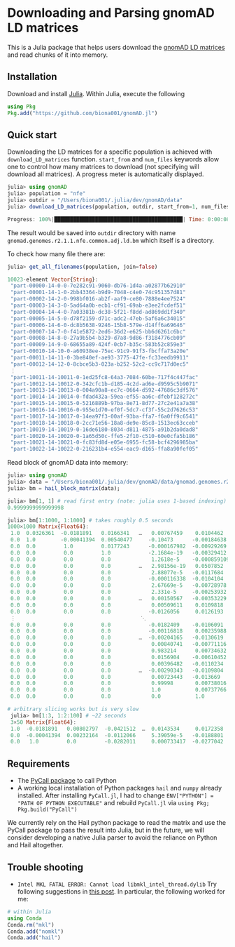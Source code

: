 # Downloading and Parsing gnomAD LD matrices

This is a Julia package that helps users download the [gnomAD LD matrices](https://gnomad.broadinstitute.org/downloads#v2-linkage-disequilibrium) and read chunks of it into memory. 

## Installation

Download and install [Julia](https://julialang.org/downloads/). Within Julia, execute the following
```julia
using Pkg
Pkg.add("https://github.com/biona001/gnomAD.jl")
```

## Quick start

Downloading the LD matrices for a specific population is achieved with `download_LD_matrices`
function. `start_from` and `num_files` keywords allow one to control how many matrices to
download (not specifying will download all matrices). A progress meter is automatically displayed. 
```julia
julia> using gnomAD
julia> population = "nfe"
julia> outdir = "/Users/biona001/.julia/dev/gnomAD/data"
julia> download_LD_matrices(population, outdir, start_from=1, num_files=3)

Progress: 100%|█████████████████████████████████████████| Time: 0:00:08
```
The result would be saved into `outdir` directory with name `gnomad.genomes.r2.1.1.nfe.common.adj.ld.bm` which itself is a directory. 

To check how many file there are:
```julia
julia> get_all_filenames(population, join=false)

10023-element Vector{String}:
 "part-00000-14-0-0-7e282c91-9060-db76-1d4a-a02877b62910"
 "part-00001-14-1-0-2bb43364-b9d9-7048-c4e0-74c951357d81"
 "part-00002-14-2-0-998bf016-ab2f-aaf9-ce80-7888e4ee7524"
 "part-00003-14-3-0-5ad64a0b-ecb1-cf91-69ab-e3ee2fcdef51"
 "part-00004-14-4-0-7a03381b-dc38-5f21-f8dd-ad869dd1f340"
 "part-00005-14-5-0-d78f2159-d71c-adc2-47eb-5af6a6c34015"
 "part-00006-14-6-0-dc8b5638-9246-15b8-579e-d14ff6a69646"
 "part-00007-14-7-0-f41e5872-2ed6-36d2-e625-bb6d6261c6bc"
 "part-00008-14-8-0-27a9b5b4-b329-d7a8-9d86-f3184776cb09"
 "part-00009-14-9-0-68655a89-424f-0cb7-b35c-583b52c859e3"
 "part-00010-14-10-0-a60938ee-75ec-91c9-91f3-fbcffa73a20e"
 "part-00011-14-11-0-3be840ef-ae93-3775-47fe-fc33eedb9911"
 "part-00012-14-12-0-8cbce5b3-023a-b252-52c2-cc9c717d0ec5"
 ⋮
 "part-10011-14-10011-0-1ed25fc8-64a3-7084-60be-717f4c447fac"
 "part-10012-14-10012-0-342cfc1b-d185-4c2d-ad6e-d9595c5b9071"
 "part-10013-14-10013-0-004a90a8-ec7c-0664-d592-47686c3df576"
 "part-10014-14-10014-0-fdad432a-59ea-ef55-aa6c-dfebf128272c"
 "part-10015-14-10015-0-5216889b-97ba-8e71-8d77-27c2e41a7a38"
 "part-10016-14-10016-0-955e1d70-ef0f-5dc7-cf3f-55c2d7626c53"
 "part-10017-14-10017-0-14ea97f3-00af-93ba-ffa7-f6a0ff9c6541"
 "part-10018-14-10018-0-2cc71e56-18a8-de9e-85c8-1513ec63cceb"
 "part-10019-14-10019-0-16de6180-8034-d811-4875-a91b2da0dad8"
 "part-10020-14-10020-0-1a65d50c-ffe5-2f10-c510-60e0cfa5b186"
 "part-10021-14-10021-0-fc83fd8d-e05e-6955-fc58-bcf4296985ba"
 "part-10022-14-10022-0-216231b4-e554-eac9-d165-ffa8a90fef05"

```

Read block of gnomAD data into memory: 

```julia
julia> using gnomAD
julia> data = "/Users/biona001/.julia/dev/gnomAD/data/gnomad.genomes.r2.1.1.nfe.common.adj.ld.bm"
julia> bm = hail_block_matrix(data);

julia> bm[1, 1] # read first entry (note: julia uses 1-based indexing)
0.9999999999999998

julia> bm[1:1000, 1:1000] # takes roughly 0.5 seconds
1000×1000 Matrix{Float64}:
 1.0  0.0326361  -0.0181891   0.0166341   …   0.00767459    0.0104462
 0.0  1.0        -0.00041394  0.00540477     -0.10473      -0.00184638
 0.0  0.0         1.0         0.0177243      -0.000167982  -0.00929269
 0.0  0.0         0.0         1.0            -2.1684e-19   -0.00329412
 0.0  0.0         0.0         0.0             1.2618e-5    -0.000859109
 0.0  0.0         0.0         0.0         …   2.98156e-19   0.0507852
 0.0  0.0         0.0         0.0             2.88077e-5   -0.0117684
 0.0  0.0         0.0         0.0            -0.000116338  -0.0104104
 0.0  0.0         0.0         0.0             2.67669e-5   -0.00728978
 0.0  0.0         0.0         0.0             2.331e-5     -0.00253932
 0.0  0.0         0.0         0.0         …   0.00150567   -0.00353229
 0.0  0.0         0.0         0.0             0.00509611    0.0109818
 0.0  0.0         0.0         0.0            -0.0126056     0.0126193
 ⋮                                        ⋱                
 0.0  0.0         0.0         0.0            -0.0182409    -0.0106091
 0.0  0.0         0.0         0.0            -0.00116818    0.00235988
 0.0  0.0         0.0         0.0         …  -0.00204165   -0.0130619
 0.0  0.0         0.0         0.0             0.00840741   -0.00771116
 0.0  0.0         0.0         0.0             0.983214      0.00734632
 0.0  0.0         0.0         0.0             0.0156904    -0.00610452
 0.0  0.0         0.0         0.0             0.00396482   -0.0110234
 0.0  0.0         0.0         0.0         …  -0.00290343   -0.0109804
 0.0  0.0         0.0         0.0             0.00723443   -0.013669
 0.0  0.0         0.0         0.0             0.99998       0.00738016
 0.0  0.0         0.0         0.0             1.0           0.00737766
 0.0  0.0         0.0         0.0             0.0           1.0

# arbitrary slicing works but is very slow
 julia> bm[1:3, 1:2:100] # ~22 seconds
 3×50 Matrix{Float64}:
 1.0  -0.0181891   0.00802797  -0.0421512  …  0.0143534     0.0172358
 0.0  -0.00041394  0.00232164  -0.0112066     5.39059e-5   -0.0188801
 0.0   1.0         0.0         -0.0282011     0.000733417  -0.0277042
```

## Requirements
+ The [PyCall package](https://github.com/JuliaPy/PyCall.jl) to call Python
+ A working local installation of Python packages `hail` and `numpy` already installed.
    After installing `PyCall.jl`, I had to change 
    `ENV["PYTHON"] = "PATH OF PYTHON EXECUTABLE"` and rebuild `PyCall.jl` via
    `using Pkg; Pkg.build("PyCall")`

We currently rely on the Hail python package to read the matrix and use the PyCall 
package to pass the result into Julia, but in the future, we will consider developing 
a native Julia parser to avoid the reliance on Python and Hail altogether. 

## Trouble shooting

+ `Intel MKL FATAL ERROR: Cannot load libmkl_intel_thread.dylib`
Try following suggestions in [this post](https://github.com/JuliaPy/PyPlot.jl/issues/315). In particular, the following worked for me:
```julia
# within Julia
using Conda
Conda.rm("mkl")
Conda.add("nomkl")
Conda.add("hail")
```
